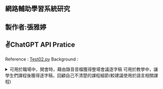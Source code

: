 ## 網路輔助學習系統研究 ##

## 製作者:張雅婷 ##


**✌️ChatGPT API Pratice**
------------------------------
Reference : [Test02.py](url)
Background :
<details>
<summary>
可用於職場中，開會時，藉由錄音音檔獲得整場會議逐字稿
可用於教學中，讓學生們課程後獲得逐字稿，回顧自己不清楚的課程細節(較建議使用於語言相關課程)
</summary>
</details>

